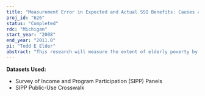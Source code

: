 ```yaml
---
title: "Measurement Error in Expected and Actual SSI Benefits: Causes and Consequences"
proj_id: "626"
status: "Completed"
rdc: "Michigan"
start_year: "2008"
end_year: "2011.0"
pi: "Todd E Elder"
abstract: "This research will measure the extent of elderly poverty by using information contained in the Survey of Income and Program Participation (SIPP) data linked to Supplemental Security Record ﬁ les. The project uses supplemental security income (SSI) rules and administrative data on beneﬁts and SSI eligibility to construct measures of earnings and eligibility for SIPP sample members and contrast these measures to those obtained from public-use data. Preliminary estimates suggest that measurement error in income and assets in the public-use SIPP is substantial among the low-resource elderly. Moreover, this measurement error translates directly into errors in estimates of the size of the SSI-eligible population and the rate at which eligible individuals enroll in SSI. The potential beneﬁts of this study are to increase awareness of the quality of SIPP data, increase understanding of the sources of measurement errors in ﬁnancial resources, and prepare estimates of the characteristics of the population that are likely to be more accurate than those obtained from previous research using public-use data."
---
```


**Datasets Used:**

  - Survey of Income and Program Participation (SIPP) Panels 
  - SIPP Public-Use Crosswalk 

